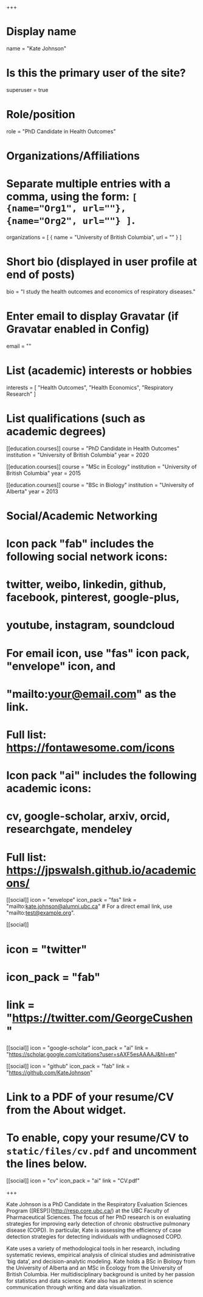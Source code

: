 +++
# Display name
name = "Kate Johnson"

# Is this the primary user of the site?
superuser = true

# Role/position
role = "PhD Candidate in Health Outcomes"

# Organizations/Affiliations
#   Separate multiple entries with a comma, using the form: `[ {name="Org1", url=""}, {name="Org2", url=""} ]`.
organizations = [ { name = "University of British Columbia", url = "" } ]

# Short bio (displayed in user profile at end of posts)
bio = "I study the health outcomes and economics of respiratory diseases."

# Enter email to display Gravatar (if Gravatar enabled in Config)
email = ""

# List (academic) interests or hobbies
interests = [
  "Health Outcomes",
  "Health Economics",
  "Respiratory Research"
]

# List qualifications (such as academic degrees)
[[education.courses]]
  course = "PhD Candidate in Health Outcomes"
  institution = "University of British Columbia"
  year = 2020

[[education.courses]]
  course = "MSc in Ecology"
  institution = "University of British Columbia"
  year = 2015

[[education.courses]]
  course = "BSc in Biology"
  institution = "University of Alberta"
  year = 2013

# Social/Academic Networking
#
# Icon pack "fab" includes the following social network icons:
#
#   twitter, weibo, linkedin, github, facebook, pinterest, google-plus,
#   youtube, instagram, soundcloud
#
#   For email icon, use "fas" icon pack, "envelope" icon, and
#   "mailto:your@email.com" as the link.
#
#   Full list: https://fontawesome.com/icons
#
# Icon pack "ai" includes the following academic icons:
#
#   cv, google-scholar, arxiv, orcid, researchgate, mendeley
#
#   Full list: https://jpswalsh.github.io/academicons/

[[social]]
  icon = "envelope"
  icon_pack = "fas"
  link = "mailto:kate.johnson@alumni.ubc.ca"  # For a direct email link, use "mailto:test@example.org".

[[social]]
#  icon = "twitter"
#  icon_pack = "fab"
#  link = "https://twitter.com/GeorgeCushen"

[[social]]
  icon = "google-scholar"
  icon_pack = "ai"
  link = "https://scholar.google.com/citations?user=sAXF5esAAAAJ&hl=en"

[[social]]
  icon = "github"
  icon_pack = "fab"
  link = "https://github.com/KateJohnson"

# Link to a PDF of your resume/CV from the About widget.
# To enable, copy your resume/CV to `static/files/cv.pdf` and uncomment the lines below.
 [[social]]
   icon = "cv"
   icon_pack = "ai"
   link = "CV.pdf"

+++

Kate Johnson is a PhD Candidate in the Respiratory Evaluation Sciences Program ([RESP])(http://resp.core.ubc.ca/) at the UBC Faculty of Pharmaceutical Sciences. The focus of her PhD research is on evaluating strategies for improving early detection of chronic obstructive pulmonary disease (COPD). In particular, Kate is assessing the efficiency of case detection strategies for detecting individuals with undiagnosed COPD. 

Kate uses a variety of methodological tools in her research, including systematic reviews, empirical analysis of clinical studies and administrative ‘big data’, and decision-analytic modeling. Kate holds a BSc in Biology from the University of Alberta and an MSc in Ecology from the University of British Columbia. Her multidisciplinary background is united by her passion for statistics and data science. Kate also has an interest in science communication through writing and data visualization.
